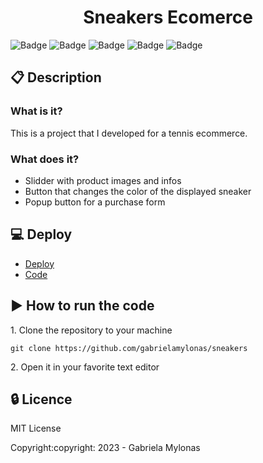 <h1 align="center">Sneakers Ecomerce</h1>

![Badge](https://img.shields.io/static/v1?label=Status&message=Finished&color=brigthgreen&style=flat)
![Badge](https://img.shields.io/static/v1?label=Licence&message=MIT&color=purple&style=flat)
![Badge](https://img.shields.io/static/v1?label=Language&message=HTML%205&color=red&style=flat)
![Badge](https://img.shields.io/static/v1?label=Language&message=CSS%203&color=blue&style=flat)
![Badge](https://img.shields.io/static/v1?label=Language&message=JavaScript&color=yellow&style=flat)

## :clipboard: Description
### What is it?
<p>This is a project that I developed for a tennis ecommerce.</p>

### What does it?
- Slidder with product images and infos
- Button that changes the color of the displayed sneaker
- Popup button for a purchase form

## :computer: Deploy
- [Deploy](https://gabrielamylonas.github.io/sneakers/)
- [Code](https://github.com/gabrielamylonas/sneakers)

## :arrow_forward: How to run the code
<p>1. Clone the repository to your machine</p>

```
git clone https://github.com/gabrielamylonas/sneakers
```
<p>2. Open it in your favorite text editor</p>

## :lock: Licence
<p>MIT License</p>
<p>Copyright:copyright: 2023 - Gabriela Mylonas</p>
